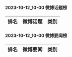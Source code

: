 #### 2023-10-12_10-00  微博话题榜

| 排名 | 微博话题 | 类别 |
| --- | --- | --- |
#### 2023-10-12_10-00  微博要闻榜

| 排名 | 微博要闻 | 类别 |
| --- | --- | --- |
